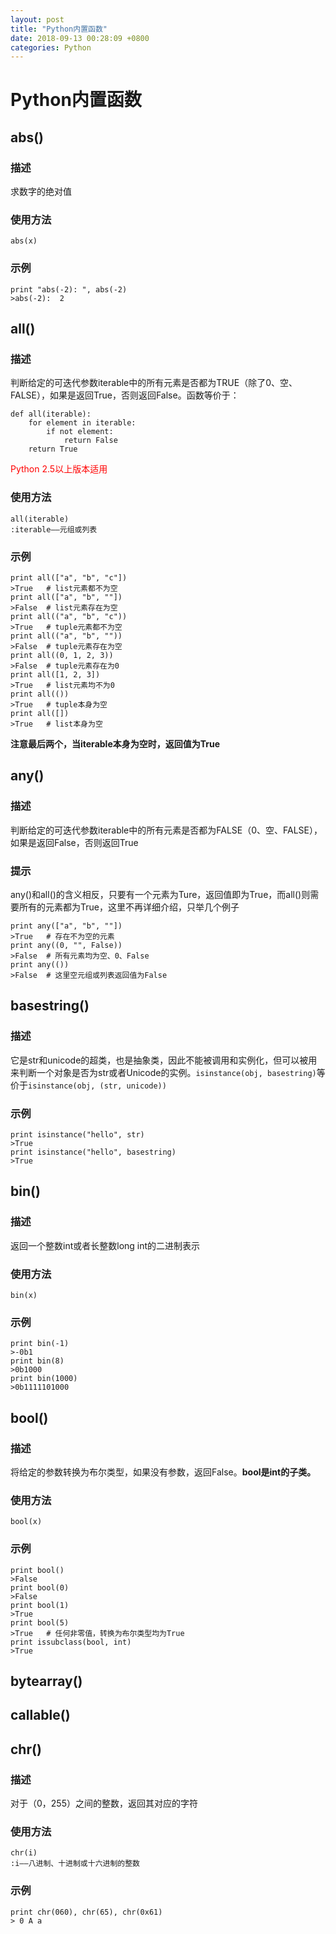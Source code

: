 ```yaml
---
layout: post
title: "Python内置函数"
date: 2018-09-13 00:28:09 +0800
categories: Python
---
```

# Python内置函数
## abs()
### 描述
求数字的绝对值

### 使用方法
	abs(x)

### 示例
	print "abs(-2): ", abs(-2)
	>abs(-2):  2

## all()
### 描述
判断给定的可迭代参数iterable中的所有元素是否都为TRUE（除了0、空、FALSE），如果是返回True，否则返回False。函数等价于：

	def all(iterable):
		for element in iterable:
			if not element:
				return False
		return True

<font color=#f00>Python 2.5以上版本适用</font>

### 使用方法
	all(iterable)
	:iterable——元组或列表

### 示例
	print all(["a", "b", "c"])
	>True	# list元素都不为空
	print all(["a", "b", ""])
	>False	# list元素存在为空
	print all(("a", "b", "c"))
	>True	# tuple元素都不为空
	print all(("a", "b", ""))
	>False	# tuple元素存在为空
	print all((0, 1, 2, 3))
	>False	# tuple元素存在为0
	print all([1, 2, 3])
	>True	# list元素均不为0
	print all(())
	>True	# tuple本身为空
	print all([])
	>True	# list本身为空

**注意最后两个，当iterable本身为空时，返回值为True**

## any()
### 描述
判断给定的可迭代参数iterable中的所有元素是否都为FALSE（0、空、FALSE），如果是返回False，否则返回True

### 提示
any()和all()的含义相反，只要有一个元素为Ture，返回值即为True，而all()则需要所有的元素都为True，这里不再详细介绍，只举几个例子

	print any(["a", "b", ""])
	>True	# 存在不为空的元素
	print any((0, "", False))
	>False	# 所有元素均为空、0、False
	print any(())
	>False	# 这里空元组或列表返回值为False

## basestring()
### 描述
它是str和unicode的超类，也是抽象类，因此不能被调用和实例化，但可以被用来判断一个对象是否为str或者Unicode的实例。`isinstance(obj, basestring)`等价于`isinstance(obj, (str, unicode))`

### 示例
	print isinstance("hello", str)
	>True
	print isinstance("hello", basestring)
	>True

## bin()
### 描述
返回一个整数int或者长整数long int的二进制表示

### 使用方法
	bin(x)

### 示例
	print bin(-1)
	>-0b1
	print bin(8)
	>0b1000
	print bin(1000)
	>0b1111101000

## bool()
### 描述
将给定的参数转换为布尔类型，如果没有参数，返回False。**bool是int的子类。**

### 使用方法
	bool(x)

### 示例
	print bool()
	>False
	print bool(0)
	>False
	print bool(1)
	>True
	print bool(5)
	>True	# 任何非零值，转换为布尔类型均为True
	print issubclass(bool, int)
	>True

## bytearray()


## callable()


## chr()
### 描述
对于（0，255）之间的整数，返回其对应的字符

### 使用方法
	chr(i)
	:i——八进制、十进制或十六进制的整数

### 示例
	print chr(060), chr(65), chr(0x61)
	> 0 A a

